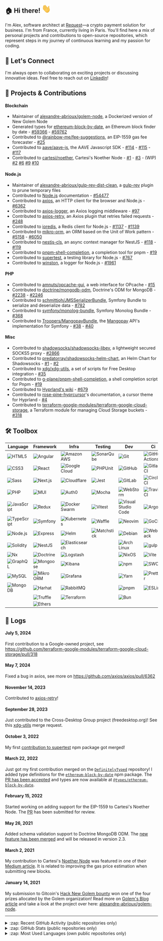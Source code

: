 [linkedin]: https://www.linkedin.com/in/alexandre-abrioux/

## :house: Hi there! <img src="https://raw.githubusercontent.com/alexandre-abrioux/alexandre-abrioux/master/wave.gif" width="30px">

I'm Alex, software architect at [Request](https://www.request.finance/)—a crypto payment solution for business. I'm from France, currently living in Paris.
You'll find here a mix of personal projects and contributions to open-source repositories, which represent steps in my journey of continuous learning and my passion for coding.

## :handshake: Let's Connect
I'm always open to collaborating on exciting projects or discussing innovative ideas. Feel free to reach out on [LinkedIn]!

## :rocket: Projects & Contributions

#### Blockchain

- Maintainer of [alexandre-abrioux/golem-node](https://github.com/alexandre-abrioux/golem-node), a Dockerized version of New Golem Node
- Generated types for [ethereum-block-by-date](https://github.com/monosux/ethereum-block-by-date), an Ethereum block finder by date - [#59366](https://github.com/DefinitelyTyped/DefinitelyTyped/pull/59366) - [#59762](https://github.com/DefinitelyTyped/DefinitelyTyped/pull/59762)
- Contributed to [@rainbow-me/fee-suggestions](https://github.com/rainbow-me/fee-suggestions), an EIP-1559 gas fee forecaster - [#25](https://github.com/rainbow-me/fee-suggestions/pull/25)
- Contributed to [aave/aave-js](https://github.com/aave/aave-js), the AAVE Javascript SDK - [#114](https://github.com/aave/aave-js/pull/114) - [#115](https://github.com/aave/aave-js/pull/115) - [#117](https://github.com/aave/aave-js/pull/117)
- Contributed to [cartesi/noether](https://github.com/cartesi/noether), Cartesi's Noether Node - [#1](https://github.com/cartesi/noether/pull/1) - [#3](https://github.com/cartesi/noether/pull/3) - (WIP) [#2](https://github.com/cartesi/noether/pull/2) [#6](https://github.com/cartesi/noether/pull/6) [#9](https://github.com/cartesi/noether/pull/9) [#10](https://github.com/cartesi/noether/pull/10)

#### Node.js

- Maintainer of [alexandre-abrioux/gulp-rev-dist-clean](https://github.com/alexandre-abrioux/gulp-rev-dist-clean), a [gulp-rev](https://github.com/sindresorhus/gulp-rev) plugin to prune temporary files
- Contributed to [Node.js](https://github.com/nodejs/node) documentation - [#54477](https://github.com/nodejs/node/pull/54477)
- Contributed to [axios](https://github.com/axios/axios), an HTTP client for the browser and Node.js - [#6362](https://github.com/axios/axios/pull/6362)
- Contributed to [axios-logger](https://github.com/hg-pyun/axios-logger), an Axios logging middleware - [#97](https://github.com/hg-pyun/axios-logger/pull/97)
- Contributed to [axios-retry](https://github.com/softonic/axios-retry), an Axios plugin that retries failed requests - [#248](https://github.com/softonic/axios-retry/pull/248)
- Contributed to [ioredis](https://github.com/luin/ioredis), a Redis client for Node.js - [#1137](https://github.com/luin/ioredis/pull/1137) - [#1139](https://github.com/luin/ioredis/pull/1139)
- Contributed to [mikro-orm](https://github.com/mikro-orm/mikro-orm), an ORM based on the Unit of Work pattern - [#5158](https://github.com/alexandre-abrioux/mikro-orm-issue-5158) - [#6050](https://github.com/alexandre-abrioux/mikro-orm-issues/tree/iss-6050)
- Contributed to [nestjs-cls](https://github.com/Papooch/nestjs-cls), an async context manager for NestJS - [#118](https://github.com/Papooch/nestjs-cls/pull/118) - [#119](https://github.com/Papooch/nestjs-cls/pull/119)
- Contributed to [pnpm-shell-completion](https://github.com/g-plane/pnpm-shell-completion), a completion tool for pnpm - [#19](https://github.com/g-plane/pnpm-shell-completion/pull/19)
- Contributed to [supertest](https://github.com/visionmedia/supertest), a testing library for Node.js - [#767](https://github.com/visionmedia/supertest/pull/767)
- Contributed to [winston](https://github.com/winstonjs/winston), a logger for Node.js - [#1961](https://github.com/winstonjs/winston/pull/1961)

#### PHP

- Contributed to [amnuts/opcache-gui](https://github.com/amnuts/opcache-gui), a web interface for OPcache - [#15](https://github.com/amnuts/opcache-gui/pull/15)
- Contributed to [doctrine/mongodb-odm](https://github.com/doctrine/mongodb-odm), Doctrine's ODM for MongoDB - [#2238](https://github.com/doctrine/mongodb-odm/pull/2238) - [#2246](https://github.com/doctrine/mongodb-odm/pull/2246)
- Contributed to [schmittjoh/JMSSerializerBundle](https://github.com/schmittjoh/JMSSerializerBundle), Symfony Bundle to serialize and deserialize data - [#782](https://github.com/schmittjoh/JMSSerializerBundle/pull/782)
- Contributed to [symfony/monolog-bundle](https://github.com/symfony/monolog-bundle), Symfony Monolog Bundle - [#368](https://github.com/symfony/monolog-bundle/pull/368)
- Contributed to [Troopers/MangopayBundle](https://github.com/Troopers/MangopayBundle), the [Mangopay](https://mangopay.com/) API's implementation for Symfony - [#38](https://github.com/Troopers/MangopayBundle/pull/38) - [#40](https://github.com/Troopers/MangopayBundle/pull/40)

#### Misc

- Contributed to [shadowsocks/shadowsocks-libev](https://github.com/shadowsocks/shadowsocks-libev), a lightweight secured SOCKS5 proxy - [#2866](https://github.com/shadowsocks/shadowsocks-libev/pull/2866)
- Contributed to [predatorray/shadowsocks-helm-chart](https://github.com/predatorray/shadowsocks-helm-chart), an Helm Chart for Shadowsocks - [#1](https://github.com/predatorray/shadowsocks-helm-chart/pull/1) - [#2](https://github.com/predatorray/shadowsocks-helm-chart/pull/2)
- Contributed to [xdg/xdg-utils](https://gitlab.freedesktop.org/xdg/xdg-utils), a set of scripts for Free Desktop integration - [#35](https://gitlab.freedesktop.org/xdg/xdg-utils/-/merge_requests/35)
- Contributed to [g-plane/pnpm-shell-completion](https://github.com/g-plane/pnpm-shell-completion), a shell completion script for Pnpm - [#19](https://github.com/g-plane/pnpm-shell-completion/pull/19)
- Contributed to [Hyprland's wiki](https://github.com/hyprwm/hyprland-wiki) - [#679](https://github.com/hyprwm/hyprland-wiki/pull/679)
- Contributed to [rose-pine-hyprcursor](https://github.com/ndom91/rose-pine-hyprcursor)'s documentation, a cursor theme for Hyprland - [#4](https://github.com/ndom91/rose-pine-hyprcursor/pull/4)
- Contributed to [terraform-google-modules/terraform-google-cloud-storage](https://github.com/terraform-google-modules/terraform-google-cloud-storage), a Terraform module for managing Cloud Storage buckets - [#318](https://github.com/terraform-google-modules/terraform-google-cloud-storage/pull/318)

## :hammer_and_wrench: Toolbox

<!-- generated with "bun toolbox" -->
|Language|Framework|Infra|Testing|Dev|Ci|
|-|-|-|-|-|-|
|[<img align="left" alt="HTML5" src="https://img.shields.io/badge/-HTML5-E34F26?logo=HTML5&logoColor=white">](#)|[<img align="left" alt="Angular" src="https://img.shields.io/badge/-Angular-0F0F11?logo=Angular&logoColor=white">](#)|[<img align="left" alt="Amazon AWS" src="https://img.shields.io/badge/-Amazon AWS-232F3E?logo=Amazon AWS&logoColor=white">](#)|[<img align="left" alt="SonarQube" src="https://img.shields.io/badge/-SonarQube-4E9BCD?logo=SonarQube&logoColor=white">](#)|[<img align="left" alt="Git" src="https://img.shields.io/badge/-Git-F05032?logo=Git&logoColor=white">](#)|[<img align="left" alt="GitHub Actions" src="https://img.shields.io/badge/-GitHub Actions-2088FF?logo=GitHub Actions&logoColor=white">](#)|
|[<img align="left" alt="CSS3" src="https://img.shields.io/badge/-CSS3-1572B6?logo=CSS3&logoColor=white">](#)|[<img align="left" alt="React" src="https://img.shields.io/badge/-React-61DAFB?logo=React&logoColor=white">](#)|[<img align="left" alt="Google Cloud" src="https://img.shields.io/badge/-Google Cloud-4285F4?logo=Google Cloud&logoColor=white">](#)|[<img align="left" alt="PHPUnit" src="https://img.shields.io/badge/-PHPUnit-3f98d3?logoColor=white">](#)|[<img align="left" alt="GitHub" src="https://img.shields.io/badge/-GitHub-181717?logo=GitHub&logoColor=white">](#)|[<img align="left" alt="Gitlab CI" src="https://img.shields.io/badge/-Gitlab CI-FC6D26?logo=GitLab&logoColor=white">](#)|
|[<img align="left" alt="Sass" src="https://img.shields.io/badge/-Sass-CC6699?logo=Sass&logoColor=white">](#)|[<img align="left" alt="Next.js" src="https://img.shields.io/badge/-Next.js-000000?logo=Next.js&logoColor=white">](#)|[<img align="left" alt="Cloudflare" src="https://img.shields.io/badge/-Cloudflare-F38020?logo=Cloudflare&logoColor=white">](#)|[<img align="left" alt="Jest" src="https://img.shields.io/badge/-Jest-C21325?logo=Jest&logoColor=white">](#)|[<img align="left" alt="GitLab" src="https://img.shields.io/badge/-GitLab-FC6D26?logo=GitLab&logoColor=white">](#)|[<img align="left" alt="CircleCI" src="https://img.shields.io/badge/-CircleCI-343434?logo=CircleCI&logoColor=white">](#)|
|[<img align="left" alt="PHP" src="https://img.shields.io/badge/-PHP-777BB4?logo=PHP&logoColor=white">](#)|[<img align="left" alt="MUI" src="https://img.shields.io/badge/-MUI-007FFF?logo=MUI&logoColor=white">](#)|[<img align="left" alt="Auth0" src="https://img.shields.io/badge/-Auth0-EB5424?logo=Auth0&logoColor=white">](#)|[<img align="left" alt="Mocha" src="https://img.shields.io/badge/-Mocha-8D6748?logo=Mocha&logoColor=white">](#)|[<img align="left" alt="WebStorm" src="https://img.shields.io/badge/-WebStorm-000000?logo=WebStorm&logoColor=white">](#)|[<img align="left" alt="Travis CI" src="https://img.shields.io/badge/-Travis CI-3EAAAF?logo=Travis CI&logoColor=white">](#)|
|[<img align="left" alt="JavaScript" src="https://img.shields.io/badge/-JavaScript-F7DF1E?logo=JavaScript&logoColor=black">](#)|[<img align="left" alt="Redux" src="https://img.shields.io/badge/-Redux-764ABC?logo=Redux&logoColor=white">](#)|[<img align="left" alt="Docker Swarm" src="https://img.shields.io/badge/-Docker Swarm-2496ED?logo=Docker&logoColor=white">](#)|[<img align="left" alt="Vitest" src="https://img.shields.io/badge/-Vitest-6E9F18?logo=Vitest&logoColor=white">](#)|[<img align="left" alt="Visual Studio Code" src="https://img.shields.io/badge/-Visual Studio Code-007ACC?logo=Visual Studio Code&logoColor=white">](#)|[<img align="left" alt="Argo" src="https://img.shields.io/badge/-Argo-EF7B4D?logo=Argo&logoColor=white">](#)|
|[<img align="left" alt="TypeScript" src="https://img.shields.io/badge/-TypeScript-3178C6?logo=TypeScript&logoColor=white">](#)|[<img align="left" alt="Symfony" src="https://img.shields.io/badge/-Symfony-000000?logo=Symfony&logoColor=white">](#)|[<img align="left" alt="Kubernetes" src="https://img.shields.io/badge/-Kubernetes-326CE5?logo=Kubernetes&logoColor=white">](#)|[<img align="left" alt="Waffle" src="https://img.shields.io/badge/-Waffle-ffae50?logoColor=white">](#)|[<img align="left" alt="Neovim" src="https://img.shields.io/badge/-Neovim-57A143?logo=Neovim&logoColor=white">](#)|[<img align="left" alt="GoCD" src="https://img.shields.io/badge/-GoCD-94399E?logo=GoCD&logoColor=white">](#)|
|[<img align="left" alt="Node.js" src="https://img.shields.io/badge/-Node.js-5FA04E?logo=Node.js&logoColor=white">](#)|[<img align="left" alt="Express" src="https://img.shields.io/badge/-Express-000000?logo=Express&logoColor=white">](#)|[<img align="left" alt="Helm" src="https://img.shields.io/badge/-Helm-0F1689?logo=Helm&logoColor=white">](#)|[<img align="left" alt="Matchstick" src="https://img.shields.io/badge/-Matchstick-120b41?logoColor=white">](#)|[<img align="left" alt="Debian" src="https://img.shields.io/badge/-Debian-A81D33?logo=Debian&logoColor=white">](#)|[<img align="left" alt="Webpack" src="https://img.shields.io/badge/-Webpack-8DD6F9?logo=Webpack&logoColor=white">](#)|
|[<img align="left" alt="Solidity" src="https://img.shields.io/badge/-Solidity-363636?logo=Solidity&logoColor=white">](#)|[<img align="left" alt="NestJS" src="https://img.shields.io/badge/-NestJS-E0234E?logo=NestJS&logoColor=white">](#)|[<img align="left" alt="Elasticsearch" src="https://img.shields.io/badge/-Elasticsearch-005571?logo=Elasticsearch&logoColor=white">](#)||[<img align="left" alt="Arch Linux" src="https://img.shields.io/badge/-Arch Linux-1793D1?logo=Arch Linux&logoColor=white">](#)|[<img align="left" alt="gulp" src="https://img.shields.io/badge/-gulp-CF4647?logo=gulp&logoColor=white">](#)|
|[<img align="left" alt="Nx" src="https://img.shields.io/badge/-Nx-143055?logo=Nx&logoColor=white">](#)|[<img align="left" alt="Doctrine" src="https://img.shields.io/badge/-Doctrine-f4672f?logoColor=white">](#)|[<img align="left" alt="Logstash" src="https://img.shields.io/badge/-Logstash-005571?logo=Logstash&logoColor=white">](#)||[<img align="left" alt="NixOS" src="https://img.shields.io/badge/-NixOS-5277C3?logo=NixOS&logoColor=white">](#)|[<img align="left" alt="Vite" src="https://img.shields.io/badge/-Vite-646CFF?logo=Vite&logoColor=white">](#)|
|[<img align="left" alt="GraphQL" src="https://img.shields.io/badge/-GraphQL-E10098?logo=GraphQL&logoColor=white">](#)|[<img align="left" alt="Mongoose" src="https://img.shields.io/badge/-Mongoose-880000?logo=Mongoose&logoColor=white">](#)|[<img align="left" alt="Kibana" src="https://img.shields.io/badge/-Kibana-005571?logo=Kibana&logoColor=white">](#)||[<img align="left" alt="npm" src="https://img.shields.io/badge/-npm-CB3837?logo=npm&logoColor=white">](#)|[<img align="left" alt="SWC" src="https://img.shields.io/badge/-SWC-F8C457?logo=SWC&logoColor=white">](#)|
|[<img align="left" alt="MySQL" src="https://img.shields.io/badge/-MySQL-4479A1?logo=MySQL&logoColor=white">](#)|[<img align="left" alt="Mikro ORM" src="https://img.shields.io/badge/-Mikro ORM-0c4346?logoColor=white">](#)|[<img align="left" alt="Grafana" src="https://img.shields.io/badge/-Grafana-F46800?logo=Grafana&logoColor=white">](#)||[<img align="left" alt="Yarn" src="https://img.shields.io/badge/-Yarn-2C8EBB?logo=Yarn&logoColor=white">](#)|[<img align="left" alt="Prettier" src="https://img.shields.io/badge/-Prettier-F7B93E?logo=Prettier&logoColor=white">](#)|
|[<img align="left" alt="MongoDB" src="https://img.shields.io/badge/-MongoDB-47A248?logo=MongoDB&logoColor=white">](#)|[<img align="left" alt="Harhat" src="https://img.shields.io/badge/-Harhat-fff04d?logoColor=black">](#)|[<img align="left" alt="RabbitMQ" src="https://img.shields.io/badge/-RabbitMQ-FF6600?logo=RabbitMQ&logoColor=white">](#)||[<img align="left" alt="pnpm" src="https://img.shields.io/badge/-pnpm-F69220?logo=pnpm&logoColor=white">](#)|[<img align="left" alt="ESLint" src="https://img.shields.io/badge/-ESLint-4B32C3?logo=ESLint&logoColor=white">](#)|
||[<img align="left" alt="Truffle" src="https://img.shields.io/badge/-Truffle-5e464d?logoColor=white">](#)|[<img align="left" alt="Terraform" src="https://img.shields.io/badge/-Terraform-844FBA?logo=Terraform&logoColor=white">](#)||[<img align="left" alt="Bun" src="https://img.shields.io/badge/-Bun-000000?logo=Bun&logoColor=white">](#)|
||[<img align="left" alt="Ethers" src="https://img.shields.io/badge/-Ethers-2535A0?logo=Ethers&logoColor=white">](#)|


## :mega: Logs

#### July 5, 2024

First contribution to a Google-owned project, see https://github.com/terraform-google-modules/terraform-google-cloud-storage/pull/318

#### May 7, 2024

Fixed a bug in axios, see more on https://github.com/axios/axios/pull/6362

#### November 14, 2023

Contributed to [axios-retry](https://github.com/softonic/axios-retry/pull/248)!

#### September 28, 2023

Just contributed to the Cross-Desktop Group project (freedesktop.org)! See this [xdg-utils](https://gitlab.freedesktop.org/xdg/xdg-utils/-/merge_requests/35) merge request.

#### October 3, 2022

My first [contribution to supertest](https://github.com/visionmedia/supertest/pull/767) npm package got merged!

#### March 22, 2022

Just got my first contribution merged on the [`DefinitelyTyped`](https://github.com/DefinitelyTyped/DefinitelyTyped) repository! I added type definitions for the [`ethereum-block-by-date`](https://www.npmjs.com/package/ethereum-block-by-date) npm package. The [PR has been accepted](https://github.com/DefinitelyTyped/DefinitelyTyped/pull/59366) and types are now available at [`@types/ethereum-block-by-date`](https://www.npmjs.com/package/@types/ethereum-block-by-date).

#### February 15, 2022

Started working on adding support for the EIP-1559 to Cartesi's Noether Node. The [PR](https://github.com/cartesi/noether/pull/9) has been submitted for review.

#### May 26, 2021

Added schema validation support to Doctrine MongoDB ODM. The [new feature has been merged](https://github.com/doctrine/mongodb-odm/pull/2238) and will be released in version 2.3.

#### March 2, 2021

My contribution to Cartesi's [Noether Node](https://github.com/cartesi/noether) was featured in one of their [Medium article](https://medium.com/cartesi/presenting-the-release-of-noethers-proof-of-stake-version-1-1-85e6a605689e). It is related to improving the gas price estimation when submitting new blocks.

#### January 14, 2021

My submission to Gitcoin's [Hack New Golem bounty](https://gitcoin.co/issue/golemfactory/hackathons/6/100024411) won one of the four prizes allocated by the Golem organization! Read more on [Golem's Blog article](https://blog.golemproject.net/meet-the-winners-golem-gitcoin-hackathon-2020/) and take a look at the project over here: [alexandre-abrioux/golem-node](https://github.com/alexandre-abrioux/golem-node).

---

<details>
  <summary>:zap: Recent GitHub Activity (public repositories only)</summary>
  
<!--START_SECTION:activity-->
1. 🚀 Published release [v0.16.1](https://github.com/alexandre-abrioux/golem-node/releases/tag/v0.16.1) in [alexandre-abrioux/golem-node](https://github.com/alexandre-abrioux/golem-node)
2. 🎉 Merged PR [#54](https://github.com/alexandre-abrioux/golem-node/pull/54) in [alexandre-abrioux/golem-node](https://github.com/alexandre-abrioux/golem-node)
3. 🎉 Merged PR [#53](https://github.com/alexandre-abrioux/golem-node/pull/53) in [alexandre-abrioux/golem-node](https://github.com/alexandre-abrioux/golem-node)
4. 🗣 Commented on [#8](https://github.com/RequestNetwork/price-aggregators-subgraph/pull/8#issuecomment-2346561175) in [RequestNetwork/price-aggregators-subgraph](https://github.com/RequestNetwork/price-aggregators-subgraph)
5. 🗣 Commented on [#54477](https://github.com/nodejs/node/pull/54477#issuecomment-2307080737) in [nodejs/node](https://github.com/nodejs/node)
<!--END_SECTION:activity-->

</details>

<details>
  <summary>:zap: GitHub Stats (public repositories only)</summary>

  [![alexandre-abrioux's GitHub Stats](https://github-readme-stats.vercel.app/api?username=alexandre-abrioux&show_icons=true&show=reviews,discussions_started,discussions_answered,prs_merged,prs_merged_percentage&rank_icon=github&theme=github_dark)](https://github.com/alexandre-abrioux#gh-dark-mode-only)
  [![alexandre-abrioux's GitHub Stats](https://github-readme-stats.vercel.app/api?username=alexandre-abrioux&show_icons=true&show=reviews,discussions_started,discussions_answered,prs_merged,prs_merged_percentage&rank_icon=github&theme=default)](https://github.com/alexandre-abrioux#gh-light-mode-only)
  
</details>

<details>
  <summary>:zap: Most Used Languages (own public repositories only)</summary>

  [![alexandre-abrioux's Most Used Languages](https://github-readme-stats.vercel.app/api/top-langs/?username=alexandre-abrioux&layout=compact&theme=github_dark)](https://github.com/alexandre-abrioux#gh-dark-mode-only)
  [![alexandre-abrioux's Most Used Languages](https://github-readme-stats.vercel.app/api/top-langs/?username=alexandre-abrioux&layout=compact&theme=default)](https://github.com/alexandre-abrioux#gh-light-mode-only)
  
</details>

